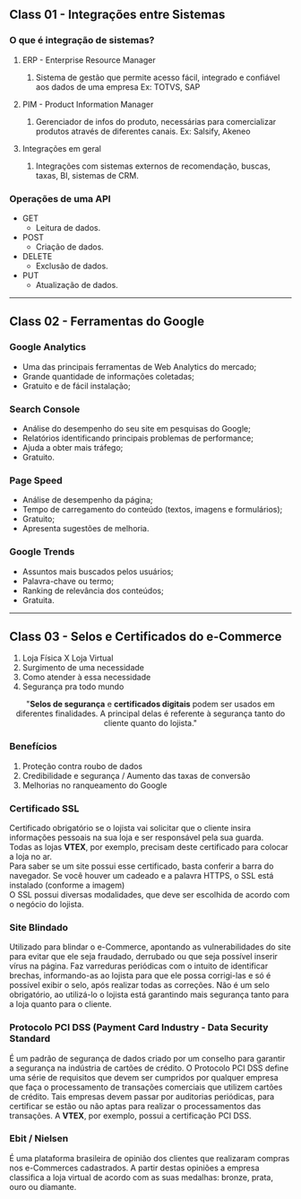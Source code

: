 ## Class 01 - Integrações entre Sistemas

### O que é integração de sistemas?

1. ERP - Enterprise Resource Manager

   1. Sistema de gestão que permite acesso fácil, integrado e confiável aos dados de uma empresa
      Ex: TOTVS, SAP

2. PIM - Product Information Manager

   1. Gerenciador de infos do produto, necessárias para comercializar produtos através de diferentes canais.
      Ex: Salsify, Akeneo

3. Integrações em geral
   1. Integrações com sistemas externos de recomendação, buscas, taxas, BI, sistemas de CRM.

### Operações de uma API

- GET
  - Leitura de dados.
- POST
  - Criação de dados.
- DELETE
  - Exclusão de dados.
- PUT
  - Atualização de dados.

---

## Class 02 - Ferramentas do Google

### Google Analytics

- Uma das principais ferramentas de Web
  Analytics do mercado;
- Grande quantidade de informações coletadas;
- Gratuito e de fácil instalação;

### Search Console

- Análise do desempenho do seu site em
  pesquisas do Google;
- Relatórios identificando principais problemas
  de performance;
- Ajuda a obter mais tráfego;
- Gratuito.

### Page Speed

- Análise de desempenho da página;
- Tempo de carregamento do conteúdo (textos,
  imagens e formulários);
- Gratuito;
- Apresenta sugestões de melhoria.

### Google Trends

- Assuntos mais buscados pelos usuários;
- Palavra-chave ou termo;
- Ranking de relevância dos conteúdos;
- Gratuita.

---

## Class 03 - Selos e Certificados do e-Commerce

1. Loja Física X Loja Virtual
2. Surgimento de uma necessidade
3. Como atender à essa necessidade
4. Segurança pra todo mundo

<center>

"**Selos de segurança** e **certificados digitais** podem ser usados em diferentes finalidades.
A principal delas é referente à segurança tanto do cliente quanto do lojista."

</center>

### Benefícios

1. Proteção contra roubo de dados
2. Credibilidade e segurança / Aumento das taxas de conversão
3. Melhorias no ranqueamento do Google

### Certificado SSL

Certificado obrigatório se o lojista vai solicitar que o cliente insira informações pessoais na sua loja e ser responsável pela sua guarda. <br />
Todas as lojas **VTEX**, por exemplo, precisam deste certificado para colocar a loja no ar.
<br />
Para saber se um site possui esse certificado, basta conferir a barra do navegador. Se você houver um cadeado e a palavra HTTPS, o SSL está instalado (conforme a imagem) <br />
O SSL possui diversas modalidades, que deve ser escolhida de acordo com o negócio do lojista.

### Site Blindado

Utilizado para blindar o e-Commerce, apontando as vulnerabilidades do site para evitar que ele seja fraudado, derrubado ou que seja possível inserir vírus na página.
Faz varreduras periódicas com o intuito de identificar brechas, informando-as ao lojista para que ele possa corrigi-las e só é possível exibir o selo, após realizar todas as correções.
Não é um selo obrigatório, ao utilizá-lo o lojista está garantindo mais segurança tanto para a loja quanto para o cliente.

### Protocolo PCI DSS (Payment Card Industry - Data Security Standard

É um padrão de segurança de dados criado por um conselho para garantir a segurança na indústria de cartões de crédito.
O Protocolo PCI DSS define uma série de requisitos que devem ser cumpridos por qualquer empresa que faça o processamento de transações comerciais que utilizem cartões de crédito.
Tais empresas devem passar por auditorias periódicas, para certificar se estão ou não aptas para realizar o processamentos das transações.
A **VTEX**, por exemplo, possui a certificação PCI DSS.

### Ebit / Nielsen

É uma plataforma brasileira de opinião dos clientes que realizaram compras nos e-Commerces cadastrados.
A partir destas opiniões a empresa classifica a loja virtual de acordo com as suas medalhas: bronze, prata, ouro ou diamante.

